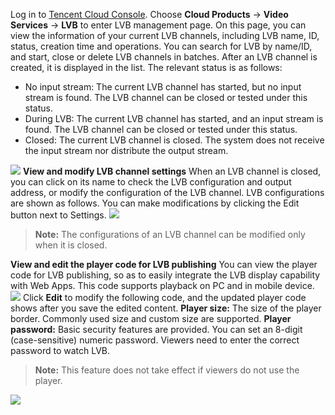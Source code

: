 Log in to [Tencent Cloud Console](https://console.cloud.tencent.com/). Choose **Cloud Products** -> **Video Services** -> **LVB** to enter LVB management page. On this page, you can view the information of your current LVB channels, including LVB name, ID, status, creation time and operations. You can search for LVB by name/ID, and start, close or delete LVB channels in batches. After an LVB channel is created, it is displayed in the list. The relevant status is as follows:
- No input stream: The current LVB channel has started, but no input stream is found. The LVB channel can be closed or tested under this status.
- During LVB: The current LVB channel has started, and an input stream is found. The LVB channel can be closed or tested under this status.
- Closed: The current LVB channel is closed. The system does not receive the input stream nor distribute the output stream.

![](//mc.qcloudimg.com/static/img/f1a9a8a577799f9750cc9f0cdbdc02eb/image.png)
**View and modify LVB channel settings**
When an LVB channel is closed, you can click on its name to check the LVB configuration and output address, or modify the configuration of the LVB channel.
LVB configurations are shown as follows. You can make modifications by clicking the Edit button next to Settings.
![](//mc.qcloudimg.com/static/img/04993af011d3c29b8f23943b88a35905/image.png)
>**Note:**
The configurations of an LVB channel can be modified only when it is closed.

**View and edit the player code for LVB publishing**
You can view the player code for LVB publishing, so as to easily integrate the LVB display capability with Web Apps. This code supports playback on PC and in mobile device.
![](//mc.qcloudimg.com/static/img/01c62e3907ffec6e70b6d9e8472a0356/image.png)
Click **Edit** to modify the following code, and the updated player code shows after you save the edited content.
**Player size:** The size of the player border. Commonly used size and custom size are supported.
**Player password:** Basic security features are provided. You can set an 8-digit (case-sensitive) numeric password. Viewers need to enter the correct password to watch LVB. 
>**Note:**
This feature does not take effect if viewers do not use the player.

![](//mc.qcloudimg.com/static/img/8623a03d4edccfe22e1fc9a841d0de82/image.png)
